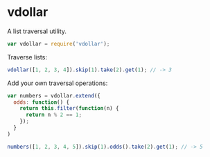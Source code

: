 # vdollar

A list traversal utility.

```JavaScript
var vdollar = require('vdollar');
```

Traverse lists:

```JavaScript
vdollar([1, 2, 3, 4]).skip(1).take(2).get(1); // -> 3
```

Add your own traversal operations:

```JavaScript
var numbers = vdollar.extend({
  odds: function() {
    return this.filter(function(n) {
      return n % 2 == 1;
    });
  }
)

numbers([1, 2, 3, 4, 5]).skip(1).odds().take(2).get(1); // -> 5
```
